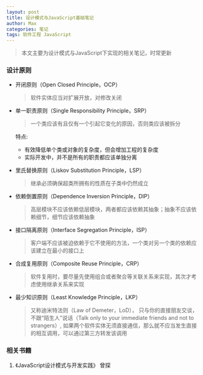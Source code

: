 ```yaml
---
layout: post
title: 设计模式与JavaScript基础笔记
author: Max
categories: 笔记
tags: 软件工程 JavaScript
---
```


> 本文主要为设计模式与JavaScript下实现的相关笔记，时常更新

### 设计原则
* 开闭原则（Open Closed Principle，OCP）
  >软件实体应当对扩展开放，对修改关闭
* 单一职责原则（Single Responsibility Principle，SRP）
  >一个类应该有且仅有一个引起它变化的原因，否则类应该被拆分
  
  特点:
  - 有效降低单个类或对象的复杂度，但会增加工程的复杂度
  - 实际开发中，并不是所有的职责都应该单独分离
* 里氏替换原则（Liskov Substitution Principle，LSP）
  >继承必须确保超类所拥有的性质在子类中仍然成立
* 依赖倒置原则（Dependence Inversion Principle，DIP）
  >高层模块不应该依赖低层模块，两者都应该依赖其抽象；抽象不应该依赖细节，细节应该依赖抽象
* 接口隔离原则（Interface Segregation Principle，ISP）
  >客户端不应该被迫依赖于它不使用的方法，一个类对另一个类的依赖应该建立在最小的接口上
* 合成复用原则（Composite Reuse Principle，CRP）
  >软件复用时，要尽量先使用组合或者聚合等关联关系来实现，其次才考虑使用继承关系来实现
* 最少知识原则（Least Knowledge Principle，LKP）
  >又称迪米特法则（Law of Demeter，LoD），
  只与你的直接朋友交谈，不跟“陌生人”说话（Talk only to your immediate friends and not to strangers）,
  如果两个软件实体无须直接通信，那么就不应当发生直接的相互调用，可以通过第三方转发该调用
  


### 相关书籍
1. 《JavaScript设计模式与开发实践》 曾探
